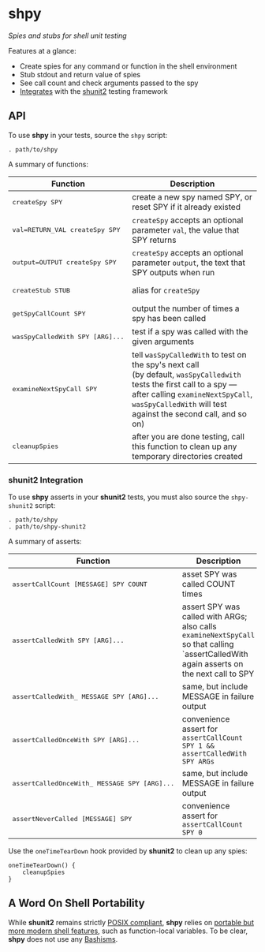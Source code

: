# shpy

*Spies and stubs for shell unit testing*

Features at a glance:

* Create spies for any command or function in the shell environment
* Stub stdout and return value of spies
* See call count and check arguments passed to the spy
* [Integrates](#shunit2-integration) with the [shunit2](http://code.google.com/p/shunit2/) testing framework

## API

To use **shpy** in your tests, source the `shpy` script:

	. path/to/shpy
	
A summary of functions:

Function                                 | Description
-----------------------------------------|-------------------------------------------------------------------------------
<pre>createSpy SPY</pre>                 | create a new spy named SPY, or reset SPY if it already existed
<pre>val=RETURN_VAL createSpy SPY</pre>  | `createSpy` accepts an optional parameter `val`, the value that SPY returns
<pre>output=OUTPUT createSpy SPY</pre>   | `createSpy` accepts an optional parameter `output`, the text that SPY outputs when run
<pre>createStub STUB</pre>               | alias for `createSpy`
<pre>getSpyCallCount SPY</pre>           | output the number of times a spy has been called
<pre>wasSpyCalledWith SPY [ARG]...</pre> | test if a spy was called with the given arguments
<pre>examineNextSpyCall SPY</pre>        | tell `wasSpyCalledWith` to test on the spy's next call<br/>(by default, `wasSpyCalledwith` tests the first call to a spy — after calling `examineNextSpyCall`, `wasSpyCalledWith` will test against the second call, and so on)
<pre>cleanupSpies</pre>                  | after you are done testing, call this function to clean up any temporary directories created

### shunit2 Integration

To use **shpy** asserts in your **shunit2** tests, you must also source the
`shpy-shunit2` script:

	. path/to/shpy
	. path/to/shpy-shunit2
	
A summary of asserts:

Function                                              | Description
------------------------------------------------------|------------------------------------------------------------------
<pre>assertCallCount [MESSAGE] SPY COUNT</pre>        | asset SPY was called COUNT times
<pre>assertCalledWith SPY [ARG]...</pre>              | assert SPY was called with ARGs; also calls `examineNextSpyCall` so that calling `assertCalledWith</pre> again asserts on the next call to SPY
<pre>assertCalledWith_ MESSAGE SPY [ARG]...</pre>     | same, but include MESSAGE in failure output
<pre>assertCalledOnceWith SPY [ARG]...</pre>          | convenience assert for `assertCallCount SPY 1 && assertCalledWith SPY ARGs`
<pre>assertCalledOnceWith_ MESSAGE SPY [ARG]...</pre> | same, but include MESSAGE in failure output
<pre>assertNeverCalled [MESSAGE] SPY</pre>            | convenience assert for `assertCallCount SPY 0`

Use the `oneTimeTearDown` hook provided by **shunit2** to clean up any spies:

    oneTimeTearDown() {
        cleanupSpies
    }

## A Word On Shell Portability

While **shunit2** remains strictly [POSIX
compliant](http://shellhaters.heroku.com/posix), **shpy** relies on [portable but more modern shell features](http://apenwarr.ca/log/?m=201102#28), such as
function-local variables.  To be clear, **shpy** does not use any
[Bashisms](https://wiki.ubuntu.com/DashAsBinSh).
